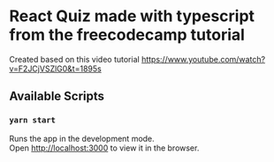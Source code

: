 # React Quiz made with typescript from the freecodecamp tutorial

Created based on this video tutorial https://www.youtube.com/watch?v=F2JCjVSZlG0&t=1895s


## Available Scripts

### `yarn start`

Runs the app in the development mode.\
Open [http://localhost:3000](http://localhost:3000) to view it in the browser.
